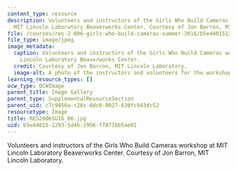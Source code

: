 ```yaml
---
content_type: resource
description: Volunteers and instructors of the Girls Who Build Cameras workshop at
  MIT Lincoln Laboratory Beaverworks Center. Courtesy of Jon Barron, MIT Lincoln Laboratory.
file: /courses/res-2-006-girls-who-build-cameras-summer-2016/b5e4401512935d4b2956f7871bb5ae81_RES2006SU16_06.jpg
file_type: image/jpeg
image_metadata:
  caption: Volunteers and instructors of the Girls Who Build Cameras workshop at MIT
    Lincoln Laboratory Beaverworks Center.
  credit: Courtesy of Jon Barron, MIT Lincoln Laboratory.
  image-alt: A photo of the instructors and volunteers for the workshop.
learning_resource_types: []
ocw_type: OCWImage
parent_title: Image Gallery
parent_type: SupplementalResourceSection
parent_uid: c7c9456a-c26c-6dc0-0027-638fc943dc52
resourcetype: Image
title: RES2006SU16_06.jpg
uid: b5e44015-1293-5d4b-2956-f7871bb5ae81
---
```

Volunteers and instructors of the Girls Who Build Cameras workshop at MIT Lincoln Laboratory Beaverworks Center. Courtesy of Jon Barron, MIT Lincoln Laboratory.

